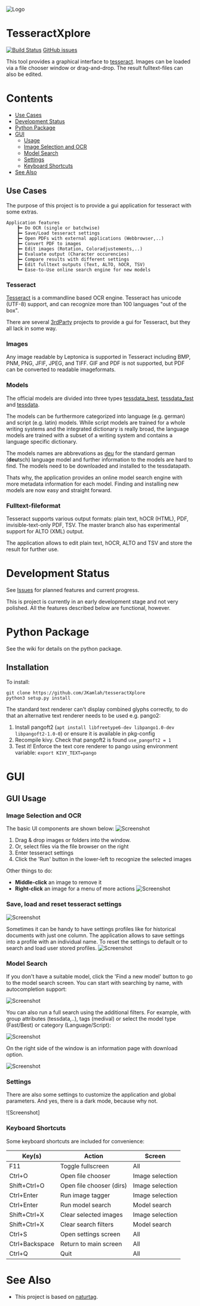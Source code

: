 ![Logo](assets/TX_logo.png)

# TesseractXplore
[![Build Status](https://travis-ci.org/JKamlah/tesseractXplore.svg?branch=dev)](https://travis-ci.org/JKamlah/tesseractXplore)
[GitHub issues](https://itmg.shields.io/github/issues/JKamlah/tesseractXplore)

This tool provides a graphical interface to [tesseract](https://github.com/tesseract-ocr/tesseract). 
Images can be loaded via a file chooser window or drag-and-drop. The result fulltext-files can also be edited.

# Contents

* [Use Cases](#use-cases)
* [Development Status](#development-status)
* [Python Package](#python-package)
* [GUI](#gui)
    * [Usage](#gui-usage)
    * [Image Selection and OCR](#image-selection-and-ocr)
    * [Model Search](#model-search)
    * [Settings](#settings)
    * [Keyboard Shortcuts](#keyboard-shortcuts)
* [See Also](#see-also)

## Use Cases
The purpose of this project is to provide a gui application for tesseract with
some extras.

```
Application features
    ┣━ Do OCR (single or batchwise)
    ┣━ Save/Load tesseract settings
    ┣━ Open PDFs with external applications (Webbrowser,..) 
    ┣━ Convert PDF to images 
    ┣━ Edit images (Rotation, Coloradjustements,..)
    ┣━ Evaluate output (Character occurencies)
    ┣━ Compare results with different settings
    ┣━ Edit fulltext outputs (Text, ALTO, hOCR, TSV)
    ┗━ Ease-to-Use online search engine for new models
```


### Tesseract
[Tesseract](https://github.com/tesseract-ocr/tesseract) is a commandline based OCR engine. 
Tesseract has unicode (UTF-8) support, and can recognize more than 100 languages "out of the box".

There are several [3rdParty](https://tesseract-ocr.github.io/tessdoc/User-Projects-%E2%80%93-3rdParty.html) projects
to provide a gui for Tesseract, but they all lack in some way.

### Images 
Any image readable by Leptonica is supported in Tesseract including BMP, PNM, PNG, JFIF, JPEG, and TIFF. GIF and PDF is
not supported, but PDF can be converted to readable imageformats.

### Models 
The official models are divided into three types [tessdata_best](https://github.com/tesseract-ocr/tessdata_best), 
[tessdata_fast](https://github.com/tesseract-ocr/tessdata_fast) and [tessdata](https://github.com/tesseract-ocr/tessdata).

The models can be furthermore categorized into language (e.g. german) and script 
(e.g. latin) models. While script models are trained for a whole writing systems and the integrated dictionary is really broad, 
the language models are trained with a subset of a writing system and contains a language specific dictionary.

The models names are abbrevations as [deu](https://github.com/tesseract-ocr/tessdata_fast/raw/master/deu.traineddata) for the 
standard german (**deu**tsch) language model and further information to the models are hard to find.
The models need to be downloaded and installed to the tessdatapath.

Thats why, the application provides an online model search engine with more metadata information for each
model. Finding and installing new models are now easy and straight forward.


### Fulltext-fileformat 
Tesseract supports various output formats: plain text, hOCR (HTML), PDF, invisible-text-only PDF, TSV. 
The master branch also has experimental support for ALTO (XML) output.

The application allows to edit plain text, hOCR, ALTO and TSV and store the result for further use.

# Development Status
See [Issues](https://github.com/JKamlah/tesseract-xplore/issues?q=) for planned features and
current progress.

This is project is currently in an early development stage and not very polished. All the
features described below are functional, however.

# Python Package
See the wiki for details on the python package.

## Installation
To install:
```
git clone https://github.com/JKamlah/tesseractXplore
python3 setup.py install
```
<!---
OS-specific builds will be coming soon, but for now running it requires a local python development
environment. To install:
```
pip install tesseractXplore
```
Some additional dependencies are required on Windows:
```
pip install tesseractXplore[win]
```
-->

The standard text renderer can't display combined glyphs correctly, 
to do that an alternative text renderer needs to be used e.g. pango2:

1. Install pangoft2 (`apt install libfreetype6-dev libpango1.0-dev
   libpangoft2-1.0-0`) or ensure it is available in pkg-config
2. Recompile kivy. Check that pangoft2 is found `use_pangoft2 = 1`
3. Test it! Enforce the text core renderer to pango using environment variable:
   `export KIVY_TEXT=pango`

#  GUI

##  GUI Usage

### Image Selection and OCR 
The basic UI components are shown below:
![Screenshot](assets/screenshots/tesseractXplore.png)

1. Drag & drop images or folders into the window.
2. Or, select files via the file browser on the right
3. Enter tesseract settings 
4. Click the 'Run' button in the lower-left to recognize the selected images

Other things to do:
* **Middle-click** an image to remove it
* **Right-click** an image for a menu of more actions
![Screenshot](assets/screenshots/image_context_menu.png)

### Save, load and reset tesseract settings
![Screenshot](assets/screenshots/tesseract_settings_context_menu.png)

Sometimes it can be handy to have settings profiles like for historical documents with just one column.
The application allows to save settings into a profile with an individual name.
To reset the settings to default or to search and load user stored profiles.
![Screenshot](assets/screenshots/loading_tesseract_settings.png)


### Model Search
If you don't have a suitable model, click the 'Find a new model' button to go to the model
search screen. You can start with searching by name, with autocompletion support:

![Screenshot](assets/screenshots/tesseract_model_search_auto.png)

You can also run a full search using the additional filters. For example, with group attributes (tessdata,..), 
tags (medival) or select the model type (Fast/Best) or category (Language/Script):

![Screenshot](assets/screenshots/tesseract_model_search_filter.png)

On the right side of the window is an information page with download option.

![Screenshot](assets/screenshots/tesseract_model_search.png)

### Settings
There are also some settings to customize the application and global parameters.
And yes, there is a dark mode, because why not.

![Screenshot]

### Keyboard Shortcuts
Some keyboard shortcuts are included for convenience:

Key(s)          | Action                    | Screen
----            |----                       |----------
F11             | Toggle fullscreen         | All
Ctrl+O          | Open file chooser         | Image selection
Shift+Ctrl+O    | Open file chooser (dirs)  | Image selection
Ctrl+Enter      | Run image tagger          | Image selection
Ctrl+Enter      | Run model search          | Model search
Shift+Ctrl+X    | Clear selected images     | Image selection
Shift+Ctrl+X    | Clear search filters      | Model search
Ctrl+S          | Open settings screen      | All
Ctrl+Backspace  | Return to main screen     | All
Ctrl+Q          | Quit                      | All

# See Also
*  This project is based on [naturtag](https://github.com/JWCook/naturtag).

